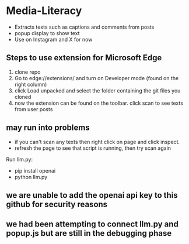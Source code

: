 # Media-Literacy

- Extracts texts such as captions and comments from posts
- popup display to show text
- Use on Instagram and X for now

## Steps to use extension for Microsoft Edge

1. clone repo
2. Go to edge://extensions/ and turn on Developer mode (found on the right column)
3. click Load unpacked and select the folder containing the git files you cloned
4. now the extension can be found on the toolbar. click scan to see texts from user posts

## may run into problems

- if you can't scan any texts then right click on page and click inspect.
- refresh the page to see that script is running, then try scan again

Run llm.py:
- pip install openai
- python llm.py
## we are unable to add the openai api key to this github for security reasons
## we had been attempting to connect llm.py and popup.js but are still in the debugging phase
